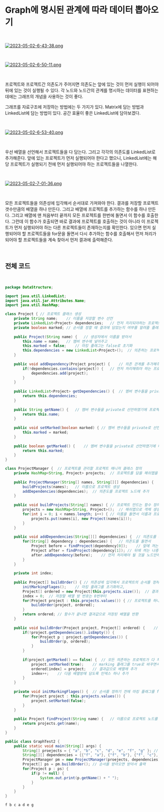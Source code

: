 # Graph에 명시된 관계에 따라 데이터 뽑아오기

</br>

[![2023-05-02-6-43-38.png](https://i.postimg.cc/CLxhFJyb/2023-05-02-6-43-38.png)](https://postimg.cc/NLZqD6j0)

</br>

[![2023-05-02-6-50-11.png](https://i.postimg.cc/26BDqXkK/2023-05-02-6-50-11.png)](https://postimg.cc/cgZj2h8R)

</br>

프로젝트와 프로젝트간 의존도가 주어지면 의존도는 앞에 있는 것이 먼저 실행이 되어야 뒤에 있는 것이 실행될 수 있다. 각 노드와 노드간의 관계를 명시하는 데이터를 표현하는 데에는 그래프의 개념을 사용하는 것이 좋다.

그래프를 자료구조에 저장하는 방법에는 두 가지가 있다. Matrix에 담는 방법과 LinkedList에 담는 방법이 있다. 공간 효율이 좋은 LinkedList에 담아보겠다.

</br>

[![2023-05-02-6-53-40.png](https://i.postimg.cc/mZJP601t/2023-05-02-6-53-40.png)](https://postimg.cc/Rq1CWpRB)

</br>

우선 배열을 선언해서 프로젝트들을 다 담는다. 그리고 각각의 의존도를 LinkedList로 추가해준다. 앞에 있는 프로젝트가 먼저 실행되어야 한다고 했으니, LinkedList에는 해당 프로젝트가 실행되기 전에 먼저 실행되어야 하는 프로젝트들을 나열한다. 

</br>

[![2023-05-02-7-01-36.png](https://i.postimg.cc/cCBfQW09/2023-05-02-7-01-36.png)](https://postimg.cc/7JbCkpC0)

</br>

모든 프로젝트들을 의존성에 입각해서 순서대로 가져와야 한다. 결과를 저장할 프로젝트 갯수만큼의 배열을 하나 만든다. 그리고 배열에 프로젝트를 추가하는 함수를 하나 만든다. 그리고 배열에 맨 처음부터 끝까지 모든 프로젝트를 한번에 돌면서 이 함수를 호출한다. 그런데 이 함수가 호출되면 바로 결과에 프로젝트를 호출하는 것이 아니라 이 프로젝트가 먼저 실행되어야 하는 다른 프로젝트들이 존재하는지를 확인한다. 있으면 먼저 실행되어야 할 프로젝트들을 for문을 돌면서 다시 추가하는 함수를 호출해서 먼저 처리가 되어야 할 프로젝트들을 계속 찾아서 먼저 결과에 출력해준다.

</br>

## 전체 코드

</br>

``` java
package DataStructure;

import java.util.LinkedList;
import java.util.jar.Attributes.Name;
import java.util.HashMap;

class Project {	// 프로젝트 클래스 생성 
	private String name;	// 이름을 저장할 변수 선언 
	private LinkedList<Project> dependencies;	// 먼저 치리되야하는 프로젝트의 리스트를 저장하는 변수를 선언 
	private boolean marked;	// 순서를 정할 때 결과에 담았는지 여부를 알려줄 플래그 선언 
	
	public Project(String name) {	// 생성자에서 이름을 받아서 
		this.name = name;	// 멤버 변수에 넣어주고
		this.marked = false;	// 마킹 플래그는 false로 초기화 
		this.dependencies = new LinkedList<Project>();	// 의존하는 프로젝트의 리스트를 담을 LinkedList 준비 
	}
	
	public void addDependency(Project project) {	// 의존 관계를 추가해주는 함수 
		if(!dependencies.contains(project)) {	// 먼저 처리해줘야 하는 프로젝트를 받아서 LinkedList에 추가 
			dependencies.add(project);
		}
	}
	
	public LinkedList<Project> getDependencies() {	// 멤버 변수들을 private로 선언하였기에 의존하는 프로젝트를 가져오는 함수 
		return this.dependencies;
	}
	
	public String getName() {	// 멤버 변수들을 private로 선언하였기에 프로젝트 이름을 가져오는 함수 
		return this.name;
	}
	
	public void setMarked(boolean marked) {	// 멤버 변수들을 private로 선언하였기에 마킹 플래그를 설정하는 함수 
		this.marked = marked;
	}
	
	public boolean getMarked() {	// 멤버 변수들을 private로 선언하였기에 마킹 플래그를 가져오는 함수 
		return this.marked;
	}
}

class ProjectManager {	// 프로젝트를 관리할 프로젝트 매니저 클래스 정의 
	private HashMap<String, Project> projects;	// 프로젝트를 담을 해쉬맵을 멤버변수로 선언, 배열 대신 해쉬맵을 사용하였는데, 프로젝트 이름으로 검색할 때, 시간을 절약할 수 있을 거 같아서 배열 대신 해쉬맵을 사용 
	
	public ProjectManager(String[] names, String[][] dependencies) {	// 생성자에서 프로젝트 배열과 의존도 이차원 배열을 받음 
		buildProjects(names);	// 이름으로 프로젝트 생성 
		addDependencies(dependencies);	// 의존도를 프로젝트 노드에 추가 
	}
	
	public void buildProjects(String[] names) {	// 프로젝트 만드는 함수 정의 
		projects = new HashMap<String, Project>();	// 해쉬맵으로 객체 생성 
		for(int i = 0; i < names.length; i++) {	// 이름을 돌면서 이름과 프로젝트 객체를 해쉬맵에 저장 
			projects.put(names[i], new Project(names[i]));
		}
	}
	
	public void addDependencies(String[][] dependencies) {	// 의존도를 추가하는 함수 
		for(String[] dependency : dependencies) {	// 의존도를 돌면서 
			Project before = findProject(dependency[0]);	// 앞에 꺼는 먼저 처리해야 될 것 
			Project after = findProject(dependency[1]);	// 뒤에 꺼는 나중에 처리해야 될 것 
			after.addDependency(before);	// 먼저 처리해야 될 것을 노드안에 의존 프로젝트로 저장하기로 했으니까, 나중에 처리되는 노드에 디펜던시로 먼저 처리되어야 할 프로젝트들을 추가 
		}
	}
	
	private int index;
	
	public Project[] buildOrder() {	// 의존성에 입각해서 프로젝트의 순서를 정하는 함수 
		initMarkingFlages();	// 마킹 플래그를 초기화하고, 
		Project[] ordered = new Project[this.projects.size()];	// 결과값을 저장할 배열 생성 
		index = 0;	// 저장할 배열 방 번호는 0번부터 
		for(Project project : this.projects.values()) {	// 프로젝트를 하나씩 돌면서 재귀함수를 호출 
			buildOrder(project, ordered);
		}
		return ordered;	// 함수가 끝나면 결과값으로 저장된 배열을 반환 
	}
	
	public void buildOrder(Project project, Project[] ordered) {	// 호출을 받으면 먼저 처리해야 될 프로젝트가 있는지 확인하고 있으면 for 루프를 돌면서 재귀 호출한다. 
		if(!project.getDependencies().isEmpty()) {
			for(Project p : project.getDependencies()) {
				buildOrder(p, ordered);
			}
		}
		
		if(project.getMarked() == false) {	// 모든 의존하는 프로젝트가 다 처리된 후에는 결과 배열에 추가가 되었는지 확인하고 아직 처리가 안된 프로젝트면 
			project.setMarked(true);	// marking 플래그를 true로 바꾸면서 
			ordered[index] = project;	// 결과값으로 배열에 추가 
			index++;	// 다음 배열방에 담도록 인덱스 하나 추가 
		}
	}
	
	private void initMarkingFlages() {	// 순서를 정하기 전에 마킹 플래그를 false로 세팅해주는 함수 
		for(Project project : this.projects.values()) {
			project.setMarked(false);
		}
	}
	
	public Project findProject(String name) {	// 이름으로 프로젝트 노드를 찾는 함수 
		return projects.get(name);
	}
}

public class GraphTest2 {
	public static void main(String[] args) {
		String[] proejects = { "a", "b", "c", "d", "e", "f", "g" };	// 프로젝트 나열 
		String[][] dependencies = {{"f", "a"}, {"f", "b"}, {"f", "c"}, {"b", "a"}, {"c", "a"}, {"a", "e"}, {"b", "e"}, {"d", "g"}};	// 의존 관계 나열 
		ProjectManager pm = new ProjectManager(proejects, dependencies);	// 생성자에 넘겨주면서 프로젝트 매니저의 객체를 생성 
		Project[] ps = pm.buildOrder();	// 순서를 받아오면 받아서 출력 
		for(Project p : ps) {
			if(p != null) {
				System.out.print(p.getName() + " ");
			}
		}
	}
}
```

```
f b c a d e g
```